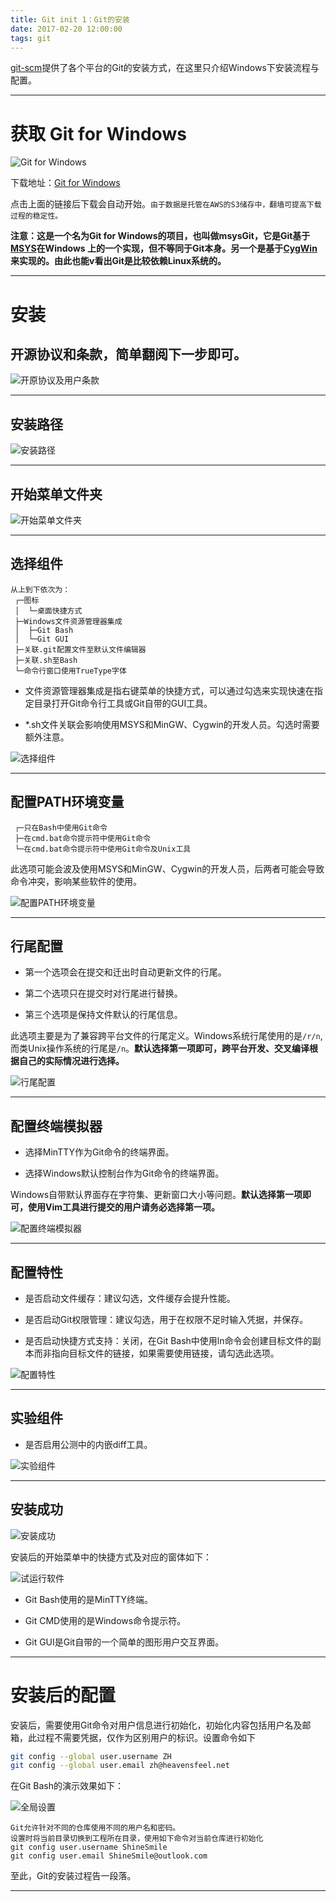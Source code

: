 ```yaml
---
title: Git init 1：Git的安装
date: 2017-02-20 12:00:00
tags: git
---
```


[git-scm](https://git-scm.com/downloads)提供了各个平台的Git的安装方式，在这里只介绍Windows下安装流程与配置。

------

# 获取 Git for Windows

![Git for Windows](git-init-1/gwindows_logo.png)

下载地址：[Git for Windows](https://git-scm.com/download/win)

点击上面的链接后下载会自动开始。`由于数据是托管在AWS的S3储存中，翻墙可提高下载过程的稳定性。`

**注意：这是一个名为Git for Windows的项目，也叫做msysGit，它是Git基于[MSYS](http://www.mingw.org/wiki/MSYS)在Windows 上的一个实现，但不等同于Git本身。另一个是基于[CygWin](https://cygwin.com/git.html)来实现的。由此也能v看出Git是比较依赖Linux系统的。**

------

# 安装

## 开源协议和条款，简单翻阅下一步即可。

![开原协议及用户条款](git-init-1/information.png)

------

## 安装路径

![安装路径](git-init-1/path.png)

------

## 开始菜单文件夹

![开始菜单文件夹](git-init-1/start_menu.png)

------

## 选择组件

``` plain
从上到下依次为：
 ┌─图标
 │  └─桌面快捷方式
 ├─Windows文件资源管理器集成
 │  ├─Git Bash
 │  └─Git GUI
 ├─关联.git配置文件至默认文件编辑器
 ├─关联.sh至Bash
 └─命令行窗口使用TrueType字体
```

* 文件资源管理器集成是指右键菜单的快捷方式，可以通过勾选来实现快速在指定目录打开Git命令行工具或Git自带的GUI工具。

* *.sh文件关联会影响使用MSYS和MinGW、Cygwin的开发人员。勾选时需要额外注意。

![选择组件](git-init-1/component.png)

------

## 配置PATH环境变量

``` plain
 ┌─只在Bash中使用Git命令
 ├─在cmd.bat命令提示符中使用Git命令
 └─在cmd.bat命令提示符中使用Git命令及Unix工具
```

此选项可能会波及使用MSYS和MinGW、Cygwin的开发人员，后两者可能会导致命令冲突，影响某些软件的使用。

![配置PATH环境变量](git-init-1/path_env.png)

------

## 行尾配置

* 第一个选项会在提交和迁出时自动更新文件的行尾。

* 第二个选项只在提交时对行尾进行替换。

* 第三个选项是保持文件默认的行尾信息。

此选项主要是为了兼容跨平台文件的行尾定义。Windows系统行尾使用的是`/r/n`,而类Unix操作系统的行尾是`/n`。**默认选择第一项即可，跨平台开发、交叉编译根据自己的实际情况进行选择。**

![行尾配置](git-init-1/line_ending.png)

------

## 配置终端模拟器

* 选择MinTTY作为Git命令的终端界面。

* 选择Windows默认控制台作为Git命令的终端界面。

Windows自带默认界面存在字符集、更新窗口大小等问题。**默认选择第一项即可，使用Vim工具进行提交的用户请务必选择第一项。**

![配置终端模拟器](git-init-1/terminal.png)

------

## 配置特性

* 是否启动文件缓存：建议勾选，文件缓存会提升性能。

* 是否启动Git权限管理：建议勾选，用于在权限不足时输入凭据，并保存。

* 是否启动快捷方式支持：关闭，在Git Bash中使用ln命令会创建目标文件的副本而非指向目标文件的链接，如果需要使用链接，请勾选此选项。

![配置特性](git-init-1/extra.png)

------

## 实验组件

* 是否启用公测中的内嵌diff工具。

![实验组件](git-init-1/experimental.png)

------

## 安装成功

![安装成功](git-init-1/success.png)

安装后的开始菜单中的快捷方式及对应的窗体如下：

![试运行软件](git-init-1/after_install.png)

* Git Bash使用的是MinTTY终端。

* Git CMD使用的是Windows命令提示符。

* Git GUI是Git自带的一个简单的图形用户交互界面。

------

# 安装后的配置

安装后，需要使用Git命令对用户信息进行初始化，初始化内容包括用户名及邮箱，此过程不需要凭据，仅作为区别用户的标识。设置命令如下

``` bash
git config --global user.username ZH
git config --global user.email zh@heavensfeel.net
```

在Git Bash的演示效果如下：

![全局设置](git-init-1/global_config.png)

``` plain
Git允许针对不同的仓库使用不同的用户名和密码。
设置时将当前目录切换到工程所在目录，使用如下命令对当前仓库进行初始化
git config user.username ShineSmile
git config user.email ShineSmile@outlook.com
```

至此，Git的安装过程告一段落。

------